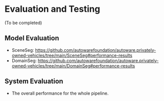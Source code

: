 # Evaluation and Testing

(To be completed)

## Model Evaluation

- SceneSeg: https://github.com/autowarefoundation/autoware.privately-owned-vehicles/tree/main/SceneSeg#performance-results
- DomainSeg: https://github.com/autowarefoundation/autoware.privately-owned-vehicles/tree/main/DomainSeg#performance-results

## System Evaluation

- The overall performance for the whole pipeline.
